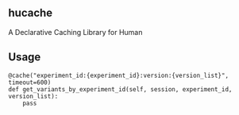 ## hucache
A Declarative Caching Library for Human

## Usage

```
@cache("experiment_id:{experiment_id}:version:{version_list}", timeout=600)
def get_variants_by_experiment_id(self, session, experiment_id, version_list):
    pass
```
